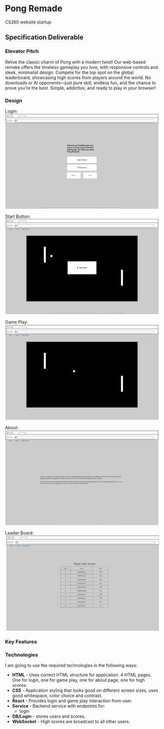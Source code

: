 # Pong Remade
CS260 website startup

## Specification Deliverable

### Elevator Pitch

Relive the classic charm of Pong with a modern twist! Our web-based remake offers the timeless gameplay you love, with responsive controls and sleek, minimalist design. Compete for the top spot on the global leaderboard, showcasing high scores from players around the world. No downloads or AI opponents—just pure skill, endless fun, and the chance to prove you’re the best. Simple, addictive, and ready to play in your browser!

### Design

Login:
![Mock](Login.jpeg)

Start Button:
![Mock](StartGame.jpeg)

Game Play:
![Mock](PongGame.jpeg)

About:
![Mock](About.jpeg)

Leader Board:
![Mock](Scores.jpeg)

### Key Features

### Technologies

I am going to use the required technologies in the following ways:

- **HTML** - Uses correct HTML structure for application. 4 HTML pages. One for login, one for game play, one for about page, one for high scores.
- **CSS** - Application styling that looks good on different screen sizes, uses good whitespace, color choice and contrast.
- **React** - Provides login and game play interaction from user.
- **Service** - Backend service with endpoints for:
  - login
- **DB/Login** - stores users and scores.
- **WebSocket** - High scores are broadcast to all other users.
